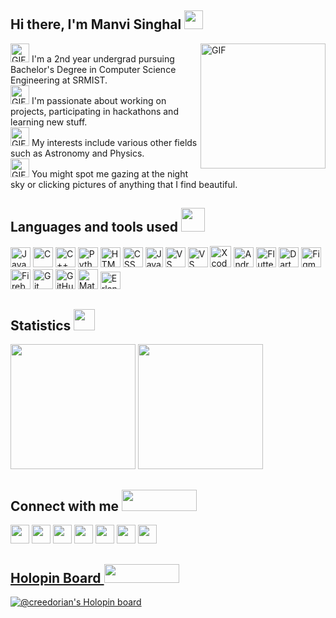 ## Hi there, I'm Manvi Singhal <img src="https://media.giphy.com/media/hvRJCLFzcasrR4ia7z/giphy.gif" width="30px"/>
<a href="https://www.youtube.com/watch?v=dQw4w9WgXcQ&ab_channel=RickAstley" target="_blank" rel="noopener noreferrer"><img align="right" alt="GIF" height="200px" src="https://user-images.githubusercontent.com/91384699/199838797-7ec45d4f-0cb6-47ee-b674-7d2fdeb8bd2f.gif"/> </a>
            
  <img alt="GIF" src="https://media.tenor.com/0gpTXsilLL0AAAAi/heytvm-tvm.gif" width="30px"> I'm a 2nd year undergrad pursuing Bachelor's Degree in Computer Science Engineering at SRMIST. <br/>
 <img alt="GIF" src="https://media.tenor.com/rqQxSfiFvlsAAAAi/back-to-work-work.gif" width="30px"> I'm passionate about working on projects, participating in hackathons and learning new stuff. <br/>
 <img alt="GIF" src="https://media.tenor.com/nIHzGa4dXJEAAAAi/dm4uz3-foekoe.gif" width="30px"> My interests include various other fields such as Astronomy and Physics. <br/>
 <img alt="GIF" src="https://media.tenor.com/nx_lwkP_xxIAAAAi/camera-with-flash-joypixels.gif" width="30px"> You might spot me gazing at the night sky or clicking pictures of anything that I find beautiful.
<br/> 
 
## Languages and tools used <img src="https://media.tenor.com/itjFesV8_RUAAAAi/soulja-boy-pepe.gif" height="38px" width="38px"/>
<p>
  <img src="https://img.icons8.com/color/2x/java-coffee-cup-logo.png" title="Java" width="32" height="32"/>
  <img src="https://upload.wikimedia.org/wikipedia/commons/thumb/1/18/C_Programming_Language.svg/695px-C_Programming_Language.svg.png" title="C" height="32" width="32"/>
   <img src="https://upload.wikimedia.org/wikipedia/commons/thumb/1/18/ISO_C%2B%2B_Logo.svg/1822px-ISO_C%2B%2B_Logo.svg.png" title="C++" height="32" width="32"/>
  <img src="https://upload.wikimedia.org/wikipedia/commons/thumb/c/c3/Python-logo-notext.svg/1200px-Python-logo-notext.svg.png" title="Python" height="32" width="32"/>
  <img src="https://upload.wikimedia.org/wikipedia/commons/3/38/HTML5_Badge.svg" title="HTML" height="32" width="32"/>
  <img src="https://upload.wikimedia.org/wikipedia/commons/thumb/6/62/CSS3_logo.svg/800px-CSS3_logo.svg.png" title="CSS" height="32" width="32"/>
  <img src="https://user-images.githubusercontent.com/91384699/199847755-3ea50a85-a814-4930-88b8-2a5a3e3dabc0.png" title="JavaScript" height="32" width="28"/>
  <img src="https://upload.wikimedia.org/wikipedia/commons/thumb/9/9a/Visual_Studio_Code_1.35_icon.svg/2048px-Visual_Studio_Code_1.35_icon.svg.png" title="VS Code" height="32" width="32"/>
  <img src="https://upload.wikimedia.org/wikipedia/commons/thumb/5/59/Visual_Studio_Icon_2019.svg/2060px-Visual_Studio_Icon_2019.svg.png" title="VS" height="32" width="32"/>
  <img src="https://developer.apple.com/assets/elements/icons/xcode-12/xcode-12-96x96_2x.png" title="Xcode" height="34" width="34"/>
  <img src="https://user-images.githubusercontent.com/91384699/199849866-a2636741-3adf-4054-b59e-848b88ae5849.png" title="Android Studio" height="32" width="32"/>
  <img src="https://img.icons8.com/color/48/null/flutter.png" title="Flutter" height="32" width="32"/>
  <img src="https://upload.wikimedia.org/wikipedia/commons/c/c6/Dart_logo.png" title="Dart" height="32" width="32"/>
  <img src="https://upload.wikimedia.org/wikipedia/commons/3/33/Figma-logo.svg" title="Figma" height="32" width="32"/>
  <img src="https://user-images.githubusercontent.com/91384699/199850816-4ff4bb1e-aaa6-4944-b0d0-fcaeebe71ad0.png" title="Firebase" height="32" width="32"/>
  <img src="https://git-scm.com/images/logos/downloads/Git-Icon-1788C.png" title="Git" height="32" width="32"/>
  <img src="https://user-images.githubusercontent.com/91384699/199933582-c4206f8a-64a4-42b9-b8b9-fa7893d47e30.png" title="GitHub" height="32" width="32"/>
  <img src="https://upload.wikimedia.org/wikipedia/commons/thumb/2/21/Matlab_Logo.png/667px-Matlab_Logo.png" title="Matlab" height="32" width="32"/>
  <img src="https://user-images.githubusercontent.com/91384699/199851822-7259a8d3-ebba-470e-b649-45b646f2f147.png" title="Erlang" height="28" width="32"/>
</p> 

## Statistics <img src="https://media.tenor.com/LSHKMiRdLggAAAAi/statistics-trending-up.gif" height="34px"/>
<p>           
<img src="https://github-readme-stats.vercel.app/api?username=manvi-singhal&theme=dark&show_icons=true&hide_border=true&include_all_commits=true" height="200em"/>
<img src="https://github-readme-stats.vercel.app/api/top-langs/?username=manvi-singhal&theme=dark&layout=compact&langs_count=10&hide_border=true" height="200em"/>
</p>

## Connect with me <img src="https://user-images.githubusercontent.com/91384699/199859336-5ff3b48c-4c17-42f4-b7a8-b172544dc383.gif" height="34px" width="120px"/>
<p>
  <a href="https://www.linkedin.com/in/manvi-singhal-89aa53221/" target="_blank" rel="noopener noreferrer"><img src="https://img.shields.io/badge/Linkedin-Code?style=for-the-badge&logo=linkedin&logoColor=white&color=blue" height="30"/></a>
  <a href="mailto:manvi.singhal03@gmail.com" target="_blank" rel="noopener noreferrer"><img src="https://img.shields.io/badge/gmail-Code?style=for-the-badge&logo=gmail&logoColor=white&color=critical" height="30"/></a>
  <a href="https://www.instagram.com/astromanvi/" target="_blank" rel="noopener noreferrer"><img src="https://img.shields.io/badge/instagram-Code?style=for-the-badge&logo=instagram&logoColor=white&color=e1306c" height="30"/></a>
  <a href="https://github.com/manvi-singhal" target="_blank" rel="noopener noreferrer"><img src="https://img.shields.io/badge/github-Code?style=for-the-badge&logo=github&logoColor=white&color=170f1e" height="30"/></a>
   <a href="https://www.hackerrank.com/creedorian"><img src="https://img.shields.io/badge/hackerrank-Code?style=for-the-badge&logo=hackerrank&logoColor=black&color=6be774" height="30"/><a/>
  <a href="https://www.codechef.com/users/manvi_03"><img src="https://img.shields.io/badge/codechef-Code?style=for-the-badge&logo=codechef&logoColor=white&color=703c1c" height="30"/><a/>
  <a href="https://open.spotify.com/user/uxetibhj65ze9pi7bse8xd190" target="_blank" rel="noopener noreferrer"><img src="https://img.shields.io/badge/spotify-Code?style=for-the-badge&logo=spotify&logoColor=white&color=1DA865" height="30"/<a/>
</p> 
    
## Holopin Board  <img src="https://user-images.githubusercontent.com/91384699/199859951-b69a1d38-317a-4d63-87c6-9e033a388167.gif" height="30" width="120px"/>
<!-- <h2> <img alt="GIF" height="150px" src="https://user-images.githubusercontent.com/91384699/199854771-07d628c9-e14f-48f5-b982-51130cca4c46.gif"/> </h2>-->
[![@creedorian's Holopin board](https://holopin.me/creedorian)](https://holopin.io/@creedorian)  
